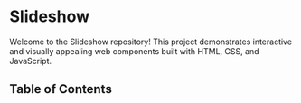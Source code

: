 # Slideshow
Welcome to the Slideshow repository! This project demonstrates interactive and visually appealing web components built with HTML, CSS, and JavaScript.

## Table of Contents
